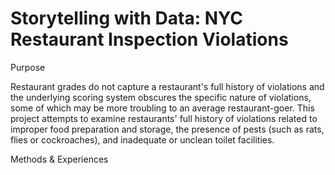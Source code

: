 # Storytelling with Data: NYC Restaurant Inspection Violations

Purpose

Restaurant grades do not capture a restaurant's full history of violations and the underlying scoring system obscures the specific nature of violations, some of which may be more troubling to an average restaurant-goer. This project attempts to examine restaurants' full history of violations related to improper food preparation and storage, the presence of pests (such as rats, flies or cockroaches), and inadequate or unclean toilet facilities.

Methods & Experiences
